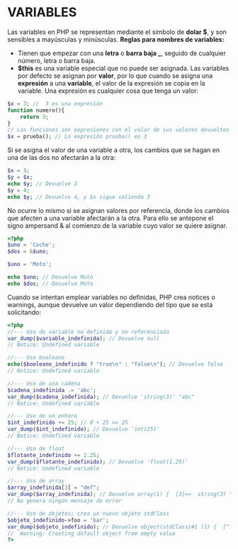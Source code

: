 VARIABLES 
=========
Las variables en PHP se representan mediante el símbolo de **dolar $**, y son sensibles a mayúsculas y minúsculas.
**Reglas para nombres de variables:**
* Tienen que empezar con una **letra** o **barra baja _**, seguido de cualquier número, letra o barra baja.
* **$this** es una variable especial que no puede ser asignada.
Las variables por defecto se asignan por **valor**, por lo que cuando se asigna una **expresión** a una **variable**, el valor de la expresión se copia en la variable. Una expresión es cualquier cosa que tenga un valor:
```php
$x = 3; //  3 es una expresión
function numero(){
    return 3;
}
// Las funciones son expresiones con el valor de sus valores devueltos
$x = prueba(); // La expresión prueba() es 3
```
Si se asigna el valor de una variable a otra, los cambios que se hagan en una de las dos no afectarán a la otra:
```php
$x = 3;
$y = $x;
echo $y; // Devuelve 3
$y = 4;
echo $y; // Devuelve 4, y $x sigue valiendo 3
```
No ocurre lo mismo si se asignan valores por referencia, donde los cambios que afecten a una variable afectarán a la otra. Para ello se antepone el signo ampersand & al comienzo de la variable cuyo valor se quiere asignar.
```php
<?php
$uno = 'Coche';
$dos = &$uno;

$uno = 'Moto';

echo $uno; // Devuelve Moto
echo $dos; // Devuelve Moto
```
Cuando se intentan emplear variables no definidas, PHP crea notices o warnings, aunque devuelve un valor dependiendo del tipo que se está solicitando:
```php
<?php
//--- Uso de variable no definida y no referenciada
var_dump($variable_indefinida); // Devuelve null
// Notice: Undefined variable

//--- Uso booleano
echo($booleano_indefinido ? "true\n" : "false\n"); // Devuelve false
// Notice: Undefined variable

//--- Uso de una cadena
$cadena_indefinida .= 'abc';
var_dump($cadena_indefinida); // Devuelve 'string(3)' "abc"
// Notice: Undefined variable

//--- Uso de un entero
$int_indefinido += 25; // 0 + 25 => 25
var_dump($int_indefinido); // Devuelve 'int(25)'
// Notice: Undefined variable

//--- Uso de float
$flotante_indefinido += 1.25;
var_dump($flotante_indefinido); // Devuelve 'float(1.25)'
// Notice: Undefined variable

//--- Uso de array
$array_indefinida[3] = "def";
var_dump($array_indefinida); // Devuelve array(1) {  [3]=>  string(3) "def" }
// No genera ningún mensaje de error

//--- Uso de objetos; crea un nuevo objeto stdClass
$objeto_indefinido->foo = 'bar';
var_dump($objeto_indefinido); // Devuelve object(stdClass)#1 (1) {  ["foo"]=>  string(3) "bar" }
//  Warning: Creating default object from empty value
?>
```

